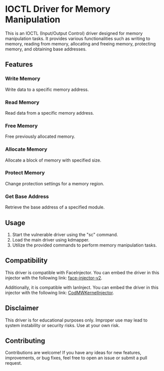 # IOCTL Driver for Memory Manipulation

This is an IOCTL (Input/Output Control) driver designed for memory manipulation tasks. It provides various functionalities such as writing to memory, reading from memory, allocating and freeing memory, protecting memory, and obtaining base addresses.

## Features

### Write Memory

Write data to a specific memory address.

### Read Memory

Read data from a specific memory address.

### Free Memory

Free previously allocated memory.

### Allocate Memory

Allocate a block of memory with specified size.

### Protect Memory

Change protection settings for a memory region.

### Get Base Address

Retrieve the base address of a specified module.

## Usage

1. Start the vulnerable driver using the "sc" command.
2. Load the main driver using kdmapper.
3. Utilize the provided commands to perform memory manipulation tasks.

## Compatibility

This driver is compatible with FaceInjector. You can embed the driver in this injector with the following link: [face-injector-v2](https://github.com/KANKOSHEV/face-injector-v2).

Additionally, it is compatible with IanInject. You can embed the driver in this injector with the following link: [CodMWKernelInjector](https://github.com/glitteru/CodMWKernelInjector).

## Disclaimer

This driver is for educational purposes only. Improper use may lead to system instability or security risks. Use at your own risk.

## Contributing

Contributions are welcome! If you have any ideas for new features, improvements, or bug fixes, feel free to open an issue or submit a pull request.
